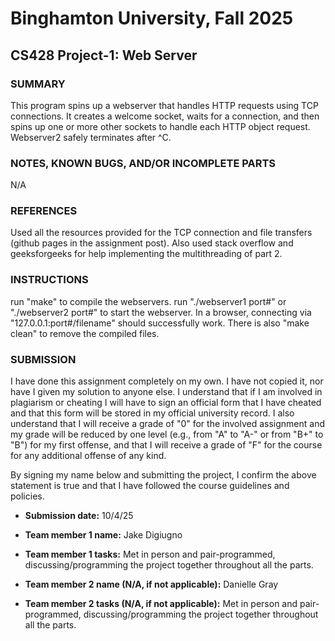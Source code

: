 # Binghamton University, Fall 2025

## CS428 Project-1: Web Server

[This file uses Markdown, so please use correct Markdown syntax when editing the file]: #

### SUMMARY

[Provide a short description of your program's functionality, no more than a couple sentences]: #
This program spins up a webserver that handles HTTP requests using TCP connections. It creates a welcome socket, waits for a connection, and then spins up one or more other sockets to handle each HTTP object request. Webserver2 safely terminates after ^C. 
### NOTES, KNOWN BUGS, AND/OR INCOMPLETE PARTS

[Add any notes you have here and/or any parts of the project you were not able to complete]: #
N/A
### REFERENCES

[List any outside resources used]: #
Used all the resources provided for the TCP connection and file transfers (github pages in the assignment post). Also used stack overflow and geeksforgeeks for help implementing the multithreading of part 2.
### INSTRUCTIONS

[Provide clear and complete step-by-step instructions on how to run and test your project]: #
run "make" to compile the webservers. run "./webserver1 port#" or "./webserver2 port#" to start the webserver. In a browser, connecting via "127.0.0.1:port#/filename" should successfully work. There is also "make clean" to remove the compiled files.
### SUBMISSION

I have done this assignment completely on my own. I have not copied it, nor have I given my solution to anyone else. I understand that if I am involved in plagiarism or cheating I will have to sign an official form that I have cheated and that this form will be stored in my official university record. I also understand that I will receive a grade of "0" for the involved assignment and my grade will be reduced by one level (e.g., from "A" to "A-" or from "B+" to "B") for my first offense, and that I will receive a grade of "F" for the course for any additional offense of any kind.

By signing my name below and submitting the project, I confirm the above statement is true and that I have followed the course guidelines and policies.

* **Submission date:** 10/4/25

* **Team member 1 name:** Jake Digiugno

* **Team member 1 tasks:** Met in person and pair-programmed, discussing/programming the project together throughout all the parts.

* **Team member 2 name (N/A, if not applicable):** Danielle Gray 

* **Team member 2 tasks (N/A, if not applicable):** Met in person and pair-programmed, discussing/programming the project together throughout all the parts.


